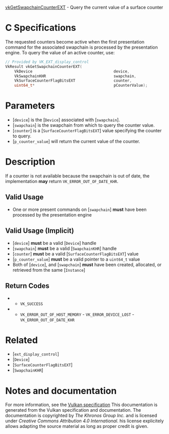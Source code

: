 [vkGetSwapchainCounterEXT](https://www.khronos.org/registry/vulkan/specs/1.3-extensions/man/html/vkGetSwapchainCounterEXT.html) - Query the current value of a surface counter

# C Specifications
The requested counters become active when the first presentation command for
the associated swapchain is processed by the presentation engine.
To query the value of an active counter, use:
```c
// Provided by VK_EXT_display_control
VkResult vkGetSwapchainCounterEXT(
    VkDevice                                    device,
    VkSwapchainKHR                              swapchain,
    VkSurfaceCounterFlagBitsEXT                 counter,
    uint64_t*                                   pCounterValue);
```

# Parameters
- [`device`] is the [`Device`] associated with [`swapchain`].
- [`swapchain`] is the swapchain from which to query the counter value.
- [`counter`] is a [`SurfaceCounterFlagBitsEXT`] value specifying the counter to query.
- [`p_counter_value`] will return the current value of the counter.

# Description
If a counter is not available because the swapchain is out of date, the
implementation  **may**  return `VK_ERROR_OUT_OF_DATE_KHR`.
## Valid Usage
-    One or more present commands on [`swapchain`] **must**  have been processed by the presentation engine

## Valid Usage (Implicit)
-  [`device`] **must**  be a valid [`Device`] handle
-  [`swapchain`] **must**  be a valid [`SwapchainKHR`] handle
-  [`counter`] **must**  be a valid [`SurfaceCounterFlagBitsEXT`] value
-  [`p_counter_value`] **must**  be a valid pointer to a `uint64_t` value
-    Both of [`device`], and [`swapchain`] **must**  have been created, allocated, or retrieved from the same [`Instance`]

## Return Codes
*   - `VK_SUCCESS` 
*   - `VK_ERROR_OUT_OF_HOST_MEMORY`  - `VK_ERROR_DEVICE_LOST`  - `VK_ERROR_OUT_OF_DATE_KHR`

# Related
- [`ext_display_control`]
- [`Device`]
- [`SurfaceCounterFlagBitsEXT`]
- [`SwapchainKHR`]

# Notes and documentation
For more information, see the [Vulkan specification](https://www.khronos.org/registry/vulkan/specs/1.3-extensions/html/vkspec.html)
This documentation is generated from the Vulkan specification and documentation.
The documentation is copyrighted by *The Khronos Group Inc.* and is licensed under *Creative Commons Attribution 4.0 International*.
his license explicitely allows adapting the source material as long as proper credit is given.
        